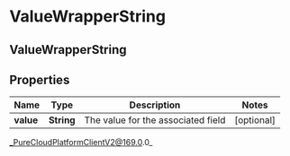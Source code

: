 # ValueWrapperString

## ValueWrapperString

## Properties

|Name | Type | Description | Notes|
|------------ | ------------- | ------------- | -------------|
| **value** | **String** | The value for the associated field | [optional] |



_PureCloudPlatformClientV2@169.0.0_
